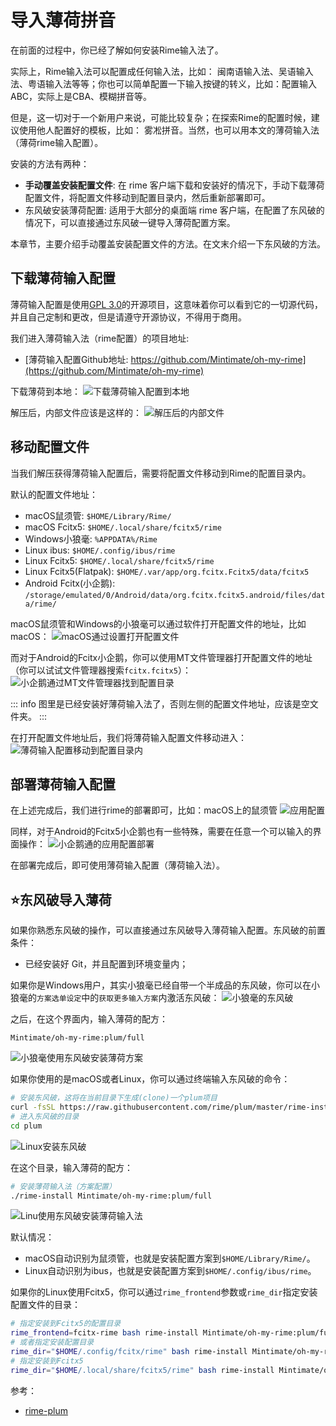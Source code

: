 # 导入薄荷拼音
在前面的过程中，你已经了解如何安装Rime输入法了。

实际上，Rime输入法可以配置成任何输入法，比如： 闽南语输入法、吴语输入法、粤语输入法等等；你也可以简单配置一下输入按键的转义，比如：配置输入ABC，实际上是CBA、模糊拼音等。

但是，这一切对于一个新用户来说，可能比较复杂；在探索Rime的配置时候，建议使用他人配置好的模板，比如： 雾凇拼音。当然，也可以用本文的薄荷输入法（薄荷rime输入配置）。

安装的方法有两种：
- **手动覆盖安装配置文件**: 在 rime 客户端下载和安装好的情况下，手动下载薄荷配置文件，将配置文件移动到配置目录内，然后重新部署即可。
- 东风破安装薄荷配置: 适用于大部分的桌面端 rime 客户端，在配置了东风破的情况下，可以直接通过东风破一键导入薄荷配置方案。

本章节，主要介绍手动覆盖安装配置文件的方法。在文末介绍一下东风破的方法。

## 下载薄荷输入配置
薄荷输入配置是使用[GPL 3.0](https://github.com/Mintimate/oh-my-rime/blob/main/LICENSE)的开源项目，这意味着你可以看到它的一切源代码，并且自己定制和更改，但是请遵守开源协议，不得用于商用。

我们进入薄荷输入法（rime配置）的项目地址: 
- [薄荷输入配置Github地址: https://github.com/Mintimate/oh-my-rime](https://github.com/Mintimate/oh-my-rime)

下载薄荷到本地：
![下载薄荷输入配置到本地](/image/guide/downloadMintPinyin.webp)

解压后，内部文件应该是这样的：
![解压后的内部文件](/image/guide/unzipMintPinyin.webp)


## 移动配置文件
当我们解压获得薄荷输入配置后，需要将配置文件移动到Rime的配置目录内。

默认的配置文件地址：
- macOS鼠须管: `$HOME/Library/Rime/`
- macOS Fcitx5: `$HOME/.local/share/fcitx5/rime`
- Windows小狼毫: `%APPDATA%/Rime`
- Linux ibus: `$HOME/.config/ibus/rime`
- Linux Fcitx5: `$HOME/.local/share/fcitx5/rime`
- Linux Fcitx5(Flatpak): `$HOME/.var/app/org.fcitx.Fcitx5/data/fcitx5`
- Android Fcitx(小企鹅): `/storage/emulated/0/Android/data/org.fcitx.fcitx5.android/files/data/rime/`

macOS鼠须管和Windows的小狼毫可以通过软件打开配置文件的地址，比如macOS：
![macOS通过设置打开配置文件](/image/guide/openConfigDirByApp.webp)

而对于Android的Fcitx小企鹅，你可以使用MT文件管理器打开配置文件的地址（你可以试试文件管理器搜索`fcitx.fcitx5`）：
![小企鹅通过MT文件管理器找到配置目录](/image/guide/fcitxAndroidSearchFile.webp)

::: info
图里是已经安装好薄荷输入法了，否则左侧的配置文件地址，应该是空文件夹。
:::

在打开配置文件地址后，我们将薄荷输入配置文件移动进入：
![薄荷输入配置移动到配置目录内](/image/guide/moveMintPinyinToConfigDir.webp)

## 部署薄荷输入配置
在上述完成后，我们进行rime的部署即可，比如：macOS上的鼠须管
![应用配置](/image/guide/applyConfig.webp)

同样，对于Android的Fcitx5小企鹅也有一些特殊，需要在任意一个可以输入的界面操作：
![小企鹅通的应用配置部署](/image/guide/fcitxAndroidDeploy.webp)

在部署完成后，即可使用薄荷输入配置（薄荷输入法）。

## ⭐东风破导入薄荷
如果你熟悉东风破的操作，可以直接通过东风破导入薄荷输入配置。东风破的前置条件：
- 已经安装好 Git，并且配置到环境变量内；

如果你是Windows用户，其实小狼毫已经自带一个半成品的东风破，你可以在小狼毫的`方案选单设定`中的`获取更多输入方案`内激活东风破：
![小狼毫的东风破](/image/guide/WeaselEmitPlum.webp)

之后，在这个界面内，输入薄荷的配方：
```text
Mintimate/oh-my-rime:plum/full
```

![小狼毫使用东风破安装薄荷方案](/image/guide/WindowsUsingPlum.webp)

如果你使用的是macOS或者Linux，你可以通过终端输入东风破的命令：
```bash
# 安装东风破，这将在当前目录下生成(clone)一个plum项目
curl -fsSL https://raw.githubusercontent.com/rime/plum/master/rime-install | bash
# 进入东风破的目录
cd plum
```

![Linux安装东风破](/image/guide/plumDir.webp)

在这个目录，输入薄荷的配方：
```bash
# 安装薄荷输入法（方案配置）
./rime-install Mintimate/oh-my-rime:plum/full
```

![Linu使用东风破安装薄荷输入法](/image/guide/LinuxUsingPlum.webp)

默认情况：
- macOS自动识别为鼠须管，也就是安装配置方案到`$HOME/Library/Rime/`。
- Linux自动识别为ibus，也就是安装配置方案到`$HOME/.config/ibus/rime`。

如果你的Linux使用Fcitx5，你可以通过`rime_frontend`参数或`rime_dir`指定安装配置文件的目录：
```bash
# 指定安装到Fcitx5的配置目录
rime_frontend=fcitx-rime bash rime-install Mintimate/oh-my-rime:plum/full
# 或者指定安装配置目录
rime_dir="$HOME/.config/fcitx/rime" bash rime-install Mintimate/oh-my-rime:plum/full
# 指定安装到Fcitx5
rime_dir="$HOME/.local/share/fcitx5/rime" bash rime-install Mintimate/oh-my-rime:plum/full
```

参考：
- [rime-plum](https://github.com/rime/plum)